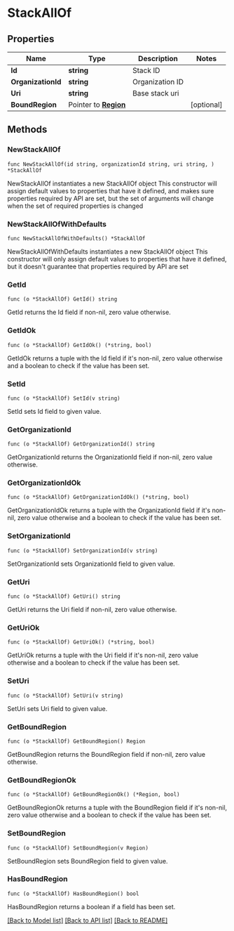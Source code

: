 # StackAllOf

## Properties

Name | Type | Description | Notes
------------ | ------------- | ------------- | -------------
**Id** | **string** | Stack ID |
**OrganizationId** | **string** | Organization ID |
**Uri** | **string** | Base stack uri |
**BoundRegion** | Pointer to [**Region**](Region.md) |  | [optional]

## Methods

### NewStackAllOf

`func NewStackAllOf(id string, organizationId string, uri string, ) *StackAllOf`

NewStackAllOf instantiates a new StackAllOf object
This constructor will assign default values to properties that have it defined,
and makes sure properties required by API are set, but the set of arguments
will change when the set of required properties is changed

### NewStackAllOfWithDefaults

`func NewStackAllOfWithDefaults() *StackAllOf`

NewStackAllOfWithDefaults instantiates a new StackAllOf object
This constructor will only assign default values to properties that have it defined,
but it doesn't guarantee that properties required by API are set

### GetId

`func (o *StackAllOf) GetId() string`

GetId returns the Id field if non-nil, zero value otherwise.

### GetIdOk

`func (o *StackAllOf) GetIdOk() (*string, bool)`

GetIdOk returns a tuple with the Id field if it's non-nil, zero value otherwise
and a boolean to check if the value has been set.

### SetId

`func (o *StackAllOf) SetId(v string)`

SetId sets Id field to given value.


### GetOrganizationId

`func (o *StackAllOf) GetOrganizationId() string`

GetOrganizationId returns the OrganizationId field if non-nil, zero value otherwise.

### GetOrganizationIdOk

`func (o *StackAllOf) GetOrganizationIdOk() (*string, bool)`

GetOrganizationIdOk returns a tuple with the OrganizationId field if it's non-nil, zero value otherwise
and a boolean to check if the value has been set.

### SetOrganizationId

`func (o *StackAllOf) SetOrganizationId(v string)`

SetOrganizationId sets OrganizationId field to given value.


### GetUri

`func (o *StackAllOf) GetUri() string`

GetUri returns the Uri field if non-nil, zero value otherwise.

### GetUriOk

`func (o *StackAllOf) GetUriOk() (*string, bool)`

GetUriOk returns a tuple with the Uri field if it's non-nil, zero value otherwise
and a boolean to check if the value has been set.

### SetUri

`func (o *StackAllOf) SetUri(v string)`

SetUri sets Uri field to given value.


### GetBoundRegion

`func (o *StackAllOf) GetBoundRegion() Region`

GetBoundRegion returns the BoundRegion field if non-nil, zero value otherwise.

### GetBoundRegionOk

`func (o *StackAllOf) GetBoundRegionOk() (*Region, bool)`

GetBoundRegionOk returns a tuple with the BoundRegion field if it's non-nil, zero value otherwise
and a boolean to check if the value has been set.

### SetBoundRegion

`func (o *StackAllOf) SetBoundRegion(v Region)`

SetBoundRegion sets BoundRegion field to given value.

### HasBoundRegion

`func (o *StackAllOf) HasBoundRegion() bool`

HasBoundRegion returns a boolean if a field has been set.


[[Back to Model list]](../README.md#documentation-for-models) [[Back to API list]](../README.md#documentation-for-api-endpoints) [[Back to README]](../README.md)
